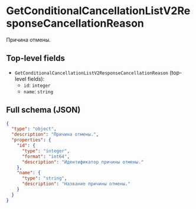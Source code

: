 # GetConditionalCancellationListV2ResponseCancellationReason

Причина отмены.

## Top-level fields
- `GetConditionalCancellationListV2ResponseCancellationReason` (top-level fields):
  - `id`: `integer`
  - `name`: `string`

## Full schema (JSON)
```json
{
  "type": "object",
  "description": "Причина отмены.",
  "properties": {
    "id": {
      "type": "integer",
      "format": "int64",
      "description": "Идентификатор причины отмены."
    },
    "name": {
      "type": "string",
      "description": "Название причины отмены."
    }
  }
}
```
